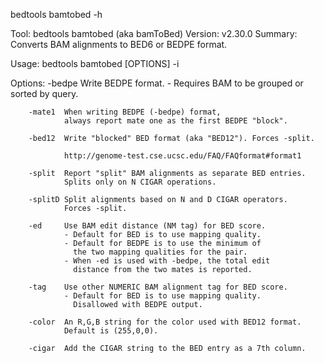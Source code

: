  bedtools bamtobed -h

Tool:    bedtools bamtobed (aka bamToBed)
Version: v2.30.0
Summary: Converts BAM alignments to BED6 or BEDPE format.

Usage:   bedtools bamtobed [OPTIONS] -i <bam>

Options:
        -bedpe  Write BEDPE format.
                - Requires BAM to be grouped or sorted by query.

        -mate1  When writing BEDPE (-bedpe) format,
                always report mate one as the first BEDPE "block".

        -bed12  Write "blocked" BED format (aka "BED12"). Forces -split.

                http://genome-test.cse.ucsc.edu/FAQ/FAQformat#format1

        -split  Report "split" BAM alignments as separate BED entries.
                Splits only on N CIGAR operations.

        -splitD Split alignments based on N and D CIGAR operators.
                Forces -split.

        -ed     Use BAM edit distance (NM tag) for BED score.
                - Default for BED is to use mapping quality.
                - Default for BEDPE is to use the minimum of
                  the two mapping qualities for the pair.
                - When -ed is used with -bedpe, the total edit
                  distance from the two mates is reported.

        -tag    Use other NUMERIC BAM alignment tag for BED score.
                - Default for BED is to use mapping quality.
                  Disallowed with BEDPE output.

        -color  An R,G,B string for the color used with BED12 format.
                Default is (255,0,0).

        -cigar  Add the CIGAR string to the BED entry as a 7th column.
